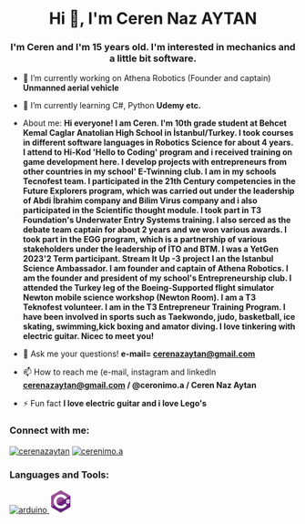 <h1 align="center">Hi 👋, I'm Ceren Naz AYTAN</h1>
<h3 align="center">I'm Ceren and I'm 15 years old. I'm interested in mechanics and a little bit software.</h3>

- 🔭 I’m currently working on Athena Robotics (Founder and captain) **Unmanned aerial vehicle**

- 🌱 I’m currently learning C#, Python **Udemy etc.**

- About me: **Hi everyone! I am Ceren. I'm 10th grade student at Behcet Kemal Caglar Anatolian High School in İstanbul/Turkey. I took courses in different software languages in Robotics Science for about 4 years. I attend to Hi-Kod 'Hello to Coding' program and i received training on game development here. I develop projects with entrepreneurs from other countries in my school' E-Twinning club. I am in my schools Tecnofest team. I participated in the 21th Century competencies in the Future Explorers program, which was carried out under the leadership of Abdi İbrahim company and Bilim Virus company and i also participated in the Scientific thought module. I took part in T3 Foundation's Underwater Entry Systems training. I also serced as the debate team captain for about 2 years and we won various awards. I took part in the EGG program, which is a partnership of various stakeholders under the leadership of İTO and BTM. I was a YetGen 2023'2 Term participant. Stream It Up -3 project I an the Istanbul Science Ambassador. I am founder and captain of Athena Robotics. I am the founder and president of my school's Entrepreneurship club. I attended the Turkey leg of the Boeing-Supported flight simulator Newton mobile science workshop (Newton Room). I am a T3 Teknofest volunteer. I am in the T3 Entrepreneur Training Program. I have been involved in sports such as Taekwondo, judo, basketball, ice skating, swimming,kick boxing and amator diving. I love tinkering with electric guitar. Nicec to meet you!**

- 💬 Ask me your questions! **e-mail= cerenazaytan@gmail.com**

- 📫 How to reach me (e-mail, instagram and linkedln **cerenazaytan@gmail.com / @ceronimo.a / Ceren Naz Aytan**

- ⚡ Fun fact **I love electric guitar and i love Lego's**

<h3 align="left">Connect with me:</h3>
<p align="left">
<a href="https://linkedin.com/in/ceren naz aytan" target="blank"><img align="center" src="https://raw.githubusercontent.com/rahuldkjain/github-profile-readme-generator/master/src/images/icons/Social/linked-in-alt.svg" alt="cerenazaytan" height="30" width="40" /></a>
<a href="https://instagram.com/ceronimo.a" target="blank"><img align="center" src="https://raw.githubusercontent.com/rahuldkjain/github-profile-readme-generator/master/src/images/icons/Social/instagram.svg" alt="cerenimo.a" height="30" width="40" /></a>
</p>

<h3 align="left">Languages and Tools:</h3>
<p align="left"> <a href="https://www.arduino.cc/" target="_blank" rel="noreferrer"> <img src="https://cdn.worldvectorlogo.com/logos/arduino-1.svg" alt="arduino" width="40" height="40"/> </a> <a href="https://www.w3schools.com/cs/" target="_blank" rel="noreferrer"> <img src="https://raw.githubusercontent.com/devicons/devicon/master/icons/csharp/csharp-original.svg" alt="csharp" width="40" height="40"/> </a> </p>
